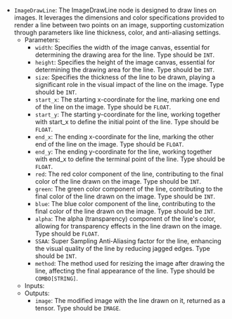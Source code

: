 - `ImageDrawLine`: The ImageDrawLine node is designed to draw lines on images. It leverages the dimensions and color specifications provided to render a line between two points on an image, supporting customization through parameters like line thickness, color, and anti-aliasing settings.
    - Parameters:
        - `width`: Specifies the width of the image canvas, essential for determining the drawing area for the line. Type should be `INT`.
        - `height`: Specifies the height of the image canvas, essential for determining the drawing area for the line. Type should be `INT`.
        - `size`: Specifies the thickness of the line to be drawn, playing a significant role in the visual impact of the line on the image. Type should be `INT`.
        - `start_x`: The starting x-coordinate for the line, marking one end of the line on the image. Type should be `FLOAT`.
        - `start_y`: The starting y-coordinate for the line, working together with start_x to define the initial point of the line. Type should be `FLOAT`.
        - `end_x`: The ending x-coordinate for the line, marking the other end of the line on the image. Type should be `FLOAT`.
        - `end_y`: The ending y-coordinate for the line, working together with end_x to define the terminal point of the line. Type should be `FLOAT`.
        - `red`: The red color component of the line, contributing to the final color of the line drawn on the image. Type should be `INT`.
        - `green`: The green color component of the line, contributing to the final color of the line drawn on the image. Type should be `INT`.
        - `blue`: The blue color component of the line, contributing to the final color of the line drawn on the image. Type should be `INT`.
        - `alpha`: The alpha (transparency) component of the line's color, allowing for transparency effects in the line drawn on the image. Type should be `FLOAT`.
        - `SSAA`: Super Sampling Anti-Aliasing factor for the line, enhancing the visual quality of the line by reducing jagged edges. Type should be `INT`.
        - `method`: The method used for resizing the image after drawing the line, affecting the final appearance of the line. Type should be `COMBO[STRING]`.
    - Inputs:
    - Outputs:
        - `image`: The modified image with the line drawn on it, returned as a tensor. Type should be `IMAGE`.
